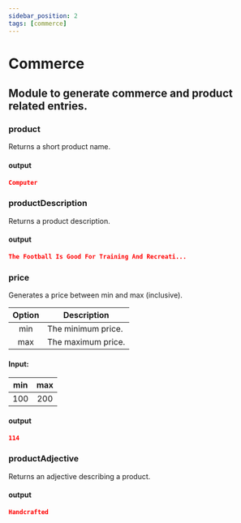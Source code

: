 ```yaml
---
sidebar_position: 2
tags: [commerce]
---
```


# Commerce

## Module to generate commerce and product related entries.

### product

Returns a short product name.

#### output

```json
Computer
```

### productDescription

Returns a product description.

#### output

```json
The Football Is Good For Training And Recreati...
```

### price

Generates a price between min and max (inclusive).

| Option | Description        |
| :----: | ------------------ |
|  min   | The minimum price. |
|  max   | The maximum price. |

#### Input:

| min | max |
| :-: | :-: |
| 100 | 200 |

#### output

```json
114
```

### productAdjective

Returns an adjective describing a product.

#### output

```json
Handcrafted
```
